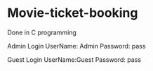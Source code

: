 # Movie-ticket-booking
Done in C programming

Admin Login
UserName: Admin
Password: pass

Guest Login
UserName:Guest
Password: pass
